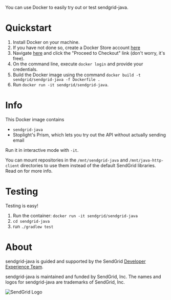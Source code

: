 You can use Docker to easily try out or test sendgrid-java.

<a name="Quickstart"></a>
# Quickstart

1. Install Docker on your machine.
2. If you have not done so, create a Docker Store account [here](https://store.docker.com/signup?next=%2F)
3. Navigate [here](https://store.docker.com/images/oracle-serverjre-8) and click the "Proceed to Checkout" link (don't worry, it's free).
4. On the command line, execute `docker login` and provide your credentials.
5. Build the Docker image using the command `docker build -t sendgrid/sendgrid-java -f Dockerfile .`
6. Run `docker run -it sendgrid/sendgrid-java`.

<a name="Info"></a>
# Info

This Docker image contains
 - `sendgrid-java`
 - Stoplight's Prism, which lets you try out the API without actually sending email

Run it in interactive mode with `-it`.

You can mount repositories in the `/mnt/sendgrid-java` and `/mnt/java-http-client` directories to use them instead of the default SendGrid libraries. Read on for more info.

<a name="Testing"></a>
# Testing
Testing is easy!  
1. Run the container: `docker run -it sendgrid/sendgrid-java`
2. `cd sendgrid-java`
3. run `./gradlew test`

<a name="about"></a>
# About

sendgrid-java is guided and supported by the SendGrid [Developer Experience Team](mailto:dx@sendgrid.com).

sendgrid-java is maintained and funded by SendGrid, Inc. The names and logos for sendgrid-java are trademarks of SendGrid, Inc.

![SendGrid Logo](https://uiux.s3.amazonaws.com/2016-logos/email-logo%402x.png)
